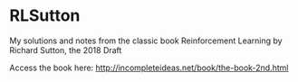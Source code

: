 # RLSutton
My solutions and notes from the classic book Reinforcement Learning by Richard Sutton, the 2018 Draft

Access the book here: http://incompleteideas.net/book/the-book-2nd.html
